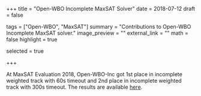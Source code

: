 +++
title = "Open-WBO Incomplete MaxSAT Solver"
date = 2018-07-12
draft = false

tags = ["Open-WBO", "MaxSAT"]
summary = "Contributions to Open-WBO Incomplete MaxSAT solver."
image_preview = ""
external_link = ""
math = false
highlight = true

selected = true

+++

At MaxSAT Evaluation 2018, Open-WBO-Inc got 1st place in incomplete weighted track with 60s timeout
and 2nd place in incomplete weighted track with 300s timeout. The results are available
[here](https://maxsat-evaluations.github.io/2018/rankings.html).